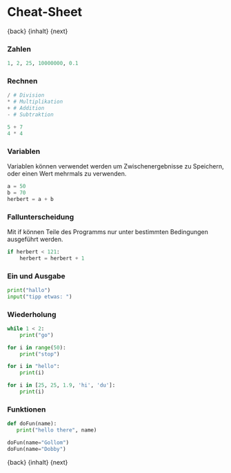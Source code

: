 # Cheat-Sheet

{back} {inhalt} {next}

### Zahlen

```python
1, 2, 25, 10000000, 0.1
```

### Rechnen

```python
/ # Division
* # Multiplikation
+ # Addition
- # Subtraktion

5 + 7
4 * 4
```

### Variablen
Variablen können verwendet werden um Zwischenergebnisse zu Speichern, oder einen Wert mehrmals zu verwenden.

```python
a = 50
b = 70
herbert = a + b
```

### Fallunterscheidung
Mit if können Teile des Programms nur unter bestimmten Bedingungen ausgeführt werden.

```python
if herbert < 121:
    herbert = herbert + 1
```

### Ein und Ausgabe
```python
print("hallo")
input("tipp etwas: ")
```

### Wiederholung
```python
while 1 < 2:
    print("go")

for i in range(50):
    print("stop")

for i in "hello":
    print(i)

for i in [25, 25, 1.9, 'hi', 'du']:
    print(i)
```

### Funktionen
```python
def doFun(name):
   print("hello there", name)

doFun(name="Gollom")
doFun(name="Dobby")
```

{back} {inhalt} {next}
